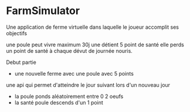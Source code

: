 # FarmSimulator
Une application de ferme virtuelle dans laquelle le joueur accomplit ses objectifs

une poule peut vivre maximum 30j
une détient 5 point de santé
elle perds un point de santé à chaque dévut de journée nouris.

Debut partie
- une nouvelle ferme avec une poule avec 5 points

une api qui permet d'atteindre le jour suivant
lors d'un nouveau jour

- la poule ponds aléatoirement entre 0 2 oeufs
- la santé poule descends d'un 1 point
